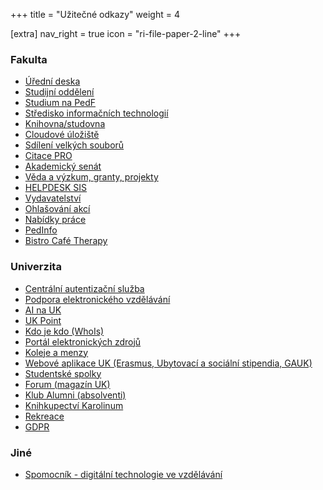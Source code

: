 +++
title = "Užitečné odkazy"
weight = 4

[extra]
nav_right = true
icon = "ri-file-paper-2-line"
+++

<div class="blocks"><div>

### Fakulta

- [Úřední deska](https://pedf.cuni.cz/PEDF-71.html)
- [Studijní oddělení](https://pedf.cuni.cz/PEDF-220.html)
- [Studium na PedF](https://pages.pedf.cuni.cz/kdykdeco/)
- [Středisko informačních technologií](https://sit.pedf.cuni.cz/)
- [Knihovna/studovna](http://knihovna.pedf.cuni.cz/)
- [Cloudové úložiště](https://owncloud.cesnet.cz/)
- [Sdílení velkých souborů](https://filesender.cesnet.cz/)
- [Citace PRO](https://www.citacepro.com/)
- [Akademický senát](https://pedf.cuni.cz/PEDF-561.html)
- [Věda a výzkum, granty, projekty](https://pedf.cuni.cz/PEDF-188.html)
- [HELPDESK SIS](https://helpdesksis.pedf.cuni.cz/)
- [Vydavatelství](https://vydavatelstvi.pedf.cuni.cz/)
- [Ohlašování akcí](https://akce.pedf.cuni.cz/)
- [Nabídky práce](https://www.facebook.com/groups/1588495108069916)
- [PedInfo](https://pages.pedf.cuni.cz/pedinfo/)
- [Bistro Café Therapy](https://www.facebook.com/BistroCafeTherapy)


</div><div>

### Univerzita

- [Centrální autentizační služba](https://ldapuser.cuni.cz/)
- [Podpora elektronického vzdělávání](https://dl.cuni.cz/)
- [AI na UK](https://ai.cuni.cz/)
- [UK Point](https://ukpoint.cuni.cz/)
- [Kdo je kdo (WhoIs)](https://is.cuni.cz/webapps/whois2)
- [Portál elektronických zdrojů](https://cuni.primo.exlibrisgroup.com/discovery/search?vid=420CKIS_INST:DB&lang=cs)
- [Koleje a menzy](https://kam.cuni.cz/)
- [Webové aplikace UK (Erasmus, Ubytovací a sociální stipendia, GAUK)](https://is.cuni.cz/webapps/)
- [Studentské spolky](https://cuni.cz/UK-8518.html)
- [Forum (magazín UK)](https://www.ukforum.cz/)  
- [Klub Alumni (absolventi)](https://cuni.cz/UK-12758.html)
- [Knihkupectví Karolinum](https://cupress.cuni.cz/ink2_ext/)
- [Rekreace](https://rekreace.cuni.cz/)
- [GDPR](https://cuni.cz/UK-9056.html)

</div></div>

<div class="blocks"><div>

### Jiné

- [Spomocník - digitální technologie ve vzdělávání](https://spomocnik.rvp.cz/)

</div></div>
